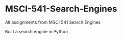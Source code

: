 # MSCI-541-Search-Engines
All assignments from MSCI 541 Search Engines

Built a search engine in Python
